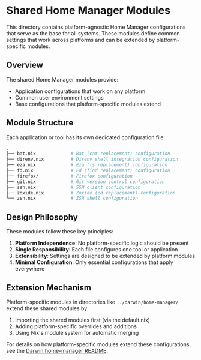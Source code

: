 # Shared Home Manager Modules

This directory contains platform-agnostic Home Manager configurations that serve
as the base for all systems. These modules define common settings that work
across platforms and can be extended by platform-specific modules.

## Overview

The shared Home Manager modules provide:

- Application configurations that work on any platform
- Common user environment settings
- Base configurations that platform-specific modules extend

## Module Structure

Each application or tool has its own dedicated configuration file:

```sh
.
├── bat.nix             # Bat (cat replacement) configuration
├── direnv.nix          # Direnv shell integration configuration
├── eza.nix             # Eza (ls replacement) configuration
├── fd.nix              # Fd (find replacement) configuration
├── firefox/            # Firefox configuration
├── git.nix             # Git version control configuration
├── ssh.nix             # SSH client configuration
├── zoxide.nix          # Zoxide (cd replacement) configuration
└── zsh.nix             # ZSH shell configuration
```

## Design Philosophy

These modules follow these key principles:

1. **Platform Independence**: No platform-specific logic should be present
2. **Single Responsibility**: Each file configures one tool or application
3. **Extensibility**: Settings are designed to be extended by platform modules
4. **Minimal Configuration**: Only essential configurations that apply
   everywhere

## Extension Mechanism

Platform-specific modules in directories like `../darwin/home-manager/` extend
these shared modules by:

1. Importing the shared modules first (via the default.nix)
2. Adding platform-specific overrides and additions
3. Using Nix's module system for automatic merging

For details on how platform-specific modules extend these configurations, see
the [Darwin home-manager README](../../darwin/home-manager/README.md).
